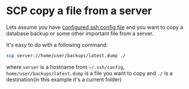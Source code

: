 # SCP copy a file from a server


Lets assume you have [configured ssh config file](./ssh-config-file.md) and you want to copy a database backup or some other important file from a server.

It's easy to do with a following command:

```sh
scp server://home/user/backups/latest.dump ./
```

where `server` is a hostname from `~/.ssh/config`, `home/user/backups/latest.dump` is a file you want to copy and `./` is a destination(in this example it's a current folder)